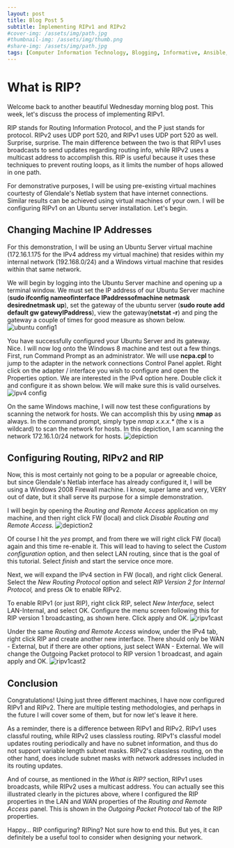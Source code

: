 ```yaml
---
layout: post
title: Blog Post 5
subtitle: Implementing RIPv1 and RIPv2
#cover-img: /assets/img/path.jpg
#thumbnail-img: /assets/img/thumb.png
#share-img: /assets/img/path.jpg
tags: [Computer Information Technology, Blogging, Informative, Ansible, RIP]
---
```


# What is RIP?

Welcome back to another beautiful Wednesday morning blog post. This week, let's discuss the process of implementing RIPv1. 

RIP stands for Routing Information Protocol, and the P just stands for protocol. RIPv2 uses UDP port 520, and RIPv1 uses UDP port 520 as well. Surprise, surprise. The main difference between the two is that RIPv1 uses broadcasts to send updates regarding routing info, while RIPv2 uses a multicast address to accomplish this. RIP is useful because it uses these techniques to prevent routing loops, as it limits the number of hops allowed in one path.

For demonstrative purposes, I will be using pre-existing virtual machines courtesty of Glendale's Netlab system that have internet connections. Similar results can be achieved using virtual machines of your own. I will be configuring RIPv1 on an Ubuntu server installation. Let's begin.

## Changing Machine IP Addresses

For this demonstration, I will be using an Ubuntu Server virtual machine (172.16.1.175 for the IPv4 address my virtual machine) that resides within my internal network (192.168.0/24) and a Windows virtual machine that resides within that same network. 

We will begin by logging into the Ubuntu Server machine and opening up a terminal window. We must set the IP address of our Ubuntu Server machine (**sudo ifconfig nameofinterface IPaddressofmachine netmask desirednetmask up**), set the gateway of the ubuntu server (**sudo route add default gw gatewyIPaddress**), view the gateway(**netstat -r**) and ping the gateway a couple of times for good measure as shown below. ![ubuntu config1](/assets/img/image(14).png)

You have successfully configured your Ubuntu Server and its gateway. Nice. 
I will now log onto the Windows 8 machine and test out a few things. 
First, run Command Prompt as an administrator. We will use **ncpa.cpl** to jump to the adapter in the network connections Control Panel applet. Right click on the adapter / interface you wish to configure and open the Properties option. We are interested in the IPv4 option here. Double click it and configure it as shown below.  We will make sure this is valid ourselves. ![ipv4 config](/assets/img/image(20).png)

On the same Windows machine, I will now test these configurations by scanning the network for hosts. We can accomplish this by using **nmap** as always. In the command prompt, simply type _nmap x.x.x.*_ (the x is a wildcard) to scan the network for hosts. In this depiction, I am scanning the network 172.16.1.0/24 network for hosts. ![depiction](/assets/img/image(16).png)

## Configuring Routing, RIPv2 and RIP

Now, this is most certainly not going to be a popular or agreeable choice, but since Glendale's Netlab interface has already configured it, I will be using a Windows 2008 Firewall machine. I know, super lame and very, VERY out of date, but it shall serve its purpose for a simple demonstration. 

I will begin by opening the _Routing and Remote Access_ application on my machine, and then right click FW (local) and click _Disable Routing and Remote Access._ ![depiction2](/assets/img/image(17).png) 

Of course I hit the _yes_ prompt, and from there we will right click FW (local) again and this time re-enable it. This will lead to having to select the _Custom configuration_ option, and then select LAN routing, since that is the goal of this tutorial. Select _finish_ and start the service once more. 

Next, we will expand the IPv4 section in FW (local), and right click General. Select the _New Routing Protocol_ option and select _RIP Version 2 for Internal Protocol,_ and press _Ok_ to enable RIPv2. 

To enable RIPv1 (or just RIP), right click RIP, select _New Interface,_ select LAN-Internal, and select OK. Configure the menu screen following this for RIP version 1 broadcasting, as shown here. Click apply and OK. ![ripv1cast](/assets/img/image(18).png)

Under the same _Routing and Remote Access_ window, under the IPv4 tab, right click RIP and create another new interface. There should only be WAN - External, but if there are other options, just select WAN - External. We will change the Outgoing Packet protocol to RIP version 1 broadcast, and again apply and OK. ![ripv1cast2](/assets/img/image(19).png)

## Conclusion

Congratulations! Using just three different machines, I have now configured RIPv1 and RIPv2. There are multiple testing methodologies, and perhaps in the future I will cover some of them, but for now let's leave it here.

As a reminder, there is a difference between RIPv1 and RIPv2. RIPv1 uses classful routing, while RIPv2 uses classless routing. RIPv1's classful model updates routing periodically and have no subnet information, and thus do not support variable length subnet masks. RIPv2's classless routing, on the other hand, does include subnet masks with network addresses included in its routing updates. 

And of course, as mentioned in the _What is RIP?_ section, RIPv1 uses broadcasts, while RIPv2 uses a multicast address. You can actually see this illustrated clearly in the pictures above, where I configured the RIP properties in the LAN and WAN properties of the _Routing and Remote Access_ panel. This is shown in the _Outgoing Packet Protocol_ tab of the RIP properties. 

Happy... RIP configuring? RIPing? Not sure how to end this. But yes, it can definitely be a useful tool to consider when designing your network.
